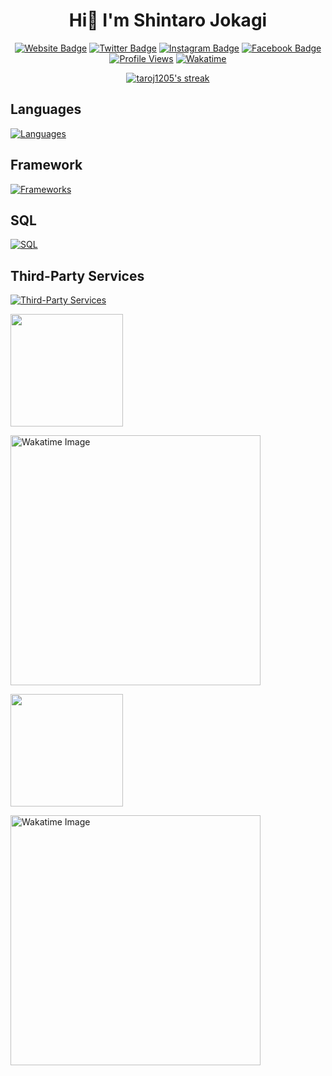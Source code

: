 <h1 align="center">Hi👋 I'm Shintaro Jokagi</h1>

<div align="center">

[![Website Badge](https://img.shields.io/badge/Website-3b5998?style=for-the-badge&logo=google-chrome&logoColor=white)](https://taroj.poyo.jp)
[![Twitter Badge](https://img.shields.io/badge/Twitter-1D9BF0?style=for-the-badge&logo=twitter&logoColor=white)](https://twitter.com/taroj1205)
[![Instagram Badge](https://img.shields.io/badge/Instagram-E4405F?style=for-the-badge&logo=instagram&logoColor=white)](https://instagram.com/taroj1205)
[![Facebook Badge](https://img.shields.io/badge/Facebook-1877F2?style=for-the-badge&logo=facebook&logoColor=white)](https://www.facebook.com/taroj1205)
[![Profile Views](https://komarev.com/ghpvc/?username=taroj1205&label=Profile%20views&color=0e75b6&style=for-the-badge)](https://komarev.com/ghpvc/?username=taroj1205&label=Profile%20views&color=0e75b6&style=for-the-badge)
[![Wakatime](https://wakatime.com/badge/user/adefddc1-3a79-4f58-a8d1-92e9e510e0f7.svg?style=for-the-badge)](https://wakatime.com/@adefddc1-3a79-4f58-a8d1-92e9e510e0f7)

  <a href="https://github-readme-streak-stats.herokuapp.com/?user=taroj1205&theme=black-ice&hide_border=true&stroke=0000&background=060A0CD0#gh-dark-mode-only">
      <img title="🔥 Get streak stats for your profile at git.io/streak-stats" alt="taroj1205's streak" src="https://github-readme-streak-stats.herokuapp.com/?user=taroj1205&theme=black-ice&hide_border=true&stroke=0000&background=060A0CD0#gh-dark-mode-only"/>
  </a>
</div>

## Languages

[![Languages](https://skills.thijs.gg/icons?i=javascript,typescript,html,css,cs,python)](https://skills.thijs.gg)

## Framework

[![Frameworks](https://skills.thijs.gg/icons?i=nextjs,express,react,nodejs,flask,tailwind)](https://skills.thijs.gg)

## SQL

[![SQL](https://skills.thijs.gg/icons?i=mysql,sqlite,postgresql)](https://skills.thijs.gg)

## Third-Party Services

[![Third-Party Services](https://skills.thijs.gg/icons?i=supabase,vercel)](https://skills.thijs.gg)

<a href="https://github-readme-stats.vercel.app/api?username=taroj1205&show_icons=true&rank_icon=percentile&hide_border=true&theme=dark#gh-dark-mode-only">
  <img height="180em" src="https://github-readme-stats.vercel.app/api?username=taroj1205&show_icons=true&rank_icon=percentile&hide_border=true&theme=dark#gh-dark-mode-only"/>
</a>
<!--   <a href="https://github-readme-stats.vercel.app/api/top-langs/?username=taroj1205&show_icons=true&rank_icon=percentile&hide_border=true&layout=compact&langs_count=10&theme=dark#gh-dark-mode-only">
  <img height="180em" src="https://github-readme-stats.vercel.app/api/top-langs/?username=taroj1205&show_icons=true&rank_icon=percentile&hide_border=true&layout=compact&langs_count=10&theme=dark#gh-dark-mode-only"/>
</a> -->

  <a href="https://wakatime.com/@taroj1205#gh-dark-mode-only"><img src="https://github-readme-stats.vercel.app/api/wakatime?username=taroj1205&amp;hide_border=true&amp;locale=en&amp;theme=dark#gh-dark-mode-only" alt="Wakatime Image" width="400"></a>

<a href="https://github-readme-stats.vercel.app/api?username=taroj1205&show_icons=true&rank_icon=percentile&hide_border=true&theme=light#gh-light-mode-only">
  <img height="180em" src="https://github-readme-stats.vercel.app/api?username=taroj1205&show_icons=true&rank_icon=percentile&hide_border=true&theme=light#gh-light-mode-only"/>
</a>
<!--   <a href="https://github-readme-stats.vercel.app/api/top-langs/?username=taroj1205&show_icons=true&rank_icon=percentile&hide_border=true&layout=compact&langs_count=10&theme=light#gh-light-mode-only">
  <img height="180em" src="https://github-readme-stats.vercel.app/api/top-langs/?username=taroj1205&show_icons=true&rank_icon=percentile&hide_border=true&layout=compact&langs_count=10&theme=light#gh-light-mode-only"/>
</a> -->

<a href="https://wakatime.com/@taroj1205#gh-light-mode-only"><img src="https://github-readme-stats.vercel.app/api/wakatime?username=taroj1205&amp;hide_border=true&amp;locale=en&amp;theme=light#gh-light-mode-only" alt="Wakatime Image" width="400"></a>
